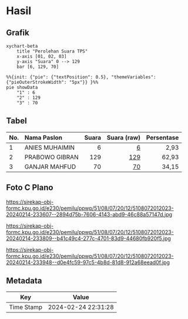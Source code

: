 # Hasil

## Grafik

```mermaid
xychart-beta
    title "Perolehan Suara TPS"
    x-axis [01, 02, 03]
    y-axis "Suara" 0 --> 129
    bar [6, 129, 70]
```

```mermaid
%%{init: {"pie": {"textPosition": 0.5}, "themeVariables": {"pieOuterStrokeWidth": "5px"}} }%%
pie showData
    "1" : 6
    "2" : 129
    "3" : 70
```

## Tabel

| No. | Nama Paslon    | Suara | Suara (raw) | Persentase |
|:--- |:-------------- | -----:| -----------:| ----------:|
| 1   | ANIES MUHAIMIN | 6     | [6][p-1]    | 2,93       |
| 2   | PRABOWO GIBRAN | 129   | [129][p-2]  | 62,93      |
| 3   | GANJAR MAHFUD  | 70    | [70][p-3]   | 34,15      |


[p-1]: https://github.com/gigit-pemilu/pemilu-2024-51-bali/blob/main/pilpres/hitung-suara/sub/51-bali/sub/08-buleleng/sub/07-sawan/sub/2012-sangsit/sub/023-tps/sub/paslon-1.txt
[p-2]: https://github.com/gigit-pemilu/pemilu-2024-51-bali/blob/main/pilpres/hitung-suara/sub/51-bali/sub/08-buleleng/sub/07-sawan/sub/2012-sangsit/sub/023-tps/sub/paslon-2.txt
[p-3]: https://github.com/gigit-pemilu/pemilu-2024-51-bali/blob/main/pilpres/hitung-suara/sub/51-bali/sub/08-buleleng/sub/07-sawan/sub/2012-sangsit/sub/023-tps/sub/paslon-3.txt

## Foto C Plano

https://sirekap-obj-formc.kpu.go.id/e230/pemilu/ppwp/51/08/07/20/12/5108072012023-20240214-233607--2894d75b-7606-4143-abd9-46c88a57147d.jpg

https://sirekap-obj-formc.kpu.go.id/e230/pemilu/ppwp/51/08/07/20/12/5108072012023-20240214-233809--b41c49c4-277c-4701-83d9-44680fb920f5.jpg

https://sirekap-obj-formc.kpu.go.id/e230/pemilu/ppwp/51/08/07/20/12/5108072012023-20240214-233948--d0e4fc59-97c5-4b8d-81d8-912a68eead0f.jpg


## Metadata

| Key        | Value               |
| ---------- | ------------------- |
| Time Stamp | 2024-02-24 22:31:28 |



